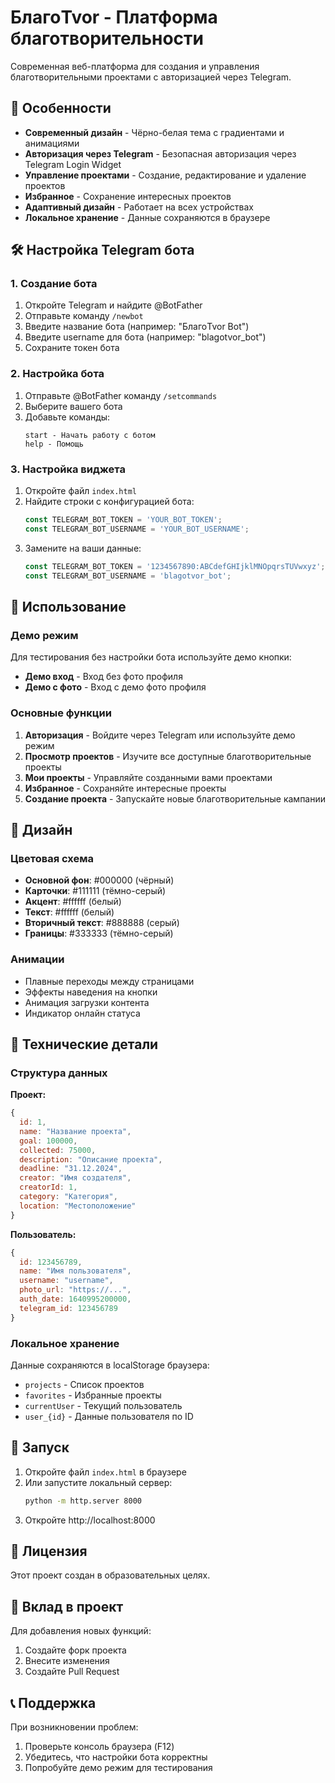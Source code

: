 # БлагоTvor - Платформа благотворительности

Современная веб-платформа для создания и управления благотворительными проектами с авторизацией через Telegram.

## 🚀 Особенности

- **Современный дизайн** - Чёрно-белая тема с градиентами и анимациями
- **Авторизация через Telegram** - Безопасная авторизация через Telegram Login Widget
- **Управление проектами** - Создание, редактирование и удаление проектов
- **Избранное** - Сохранение интересных проектов
- **Адаптивный дизайн** - Работает на всех устройствах
- **Локальное хранение** - Данные сохраняются в браузере

## 🛠️ Настройка Telegram бота

### 1. Создание бота

1. Откройте Telegram и найдите @BotFather
2. Отправьте команду `/newbot`
3. Введите название бота (например: "БлагоTvor Bot")
4. Введите username для бота (например: "blagotvor_bot")
5. Сохраните токен бота

### 2. Настройка бота

1. Отправьте @BotFather команду `/setcommands`
2. Выберите вашего бота
3. Добавьте команды:
   ```
   start - Начать работу с ботом
   help - Помощь
   ```

### 3. Настройка виджета

1. Откройте файл `index.html`
2. Найдите строки с конфигурацией бота:
   ```javascript
   const TELEGRAM_BOT_TOKEN = 'YOUR_BOT_TOKEN';
   const TELEGRAM_BOT_USERNAME = 'YOUR_BOT_USERNAME';
   ```
3. Замените на ваши данные:
   ```javascript
   const TELEGRAM_BOT_TOKEN = '1234567890:ABCdefGHIjklMNOpqrsTUVwxyz';
   const TELEGRAM_BOT_USERNAME = 'blagotvor_bot';
   ```

## 📱 Использование

### Демо режим

Для тестирования без настройки бота используйте демо кнопки:
- **Демо вход** - Вход без фото профиля
- **Демо с фото** - Вход с демо фото профиля

### Основные функции

1. **Авторизация** - Войдите через Telegram или используйте демо режим
2. **Просмотр проектов** - Изучите все доступные благотворительные проекты
3. **Мои проекты** - Управляйте созданными вами проектами
4. **Избранное** - Сохраняйте интересные проекты
5. **Создание проекта** - Запускайте новые благотворительные кампании

## 🎨 Дизайн

### Цветовая схема
- **Основной фон**: #000000 (чёрный)
- **Карточки**: #111111 (тёмно-серый)
- **Акцент**: #ffffff (белый)
- **Текст**: #ffffff (белый)
- **Вторичный текст**: #888888 (серый)
- **Границы**: #333333 (тёмно-серый)

### Анимации
- Плавные переходы между страницами
- Эффекты наведения на кнопки
- Анимация загрузки контента
- Индикатор онлайн статуса

## 🔧 Технические детали

### Структура данных

**Проект:**
```javascript
{
  id: 1,
  name: "Название проекта",
  goal: 100000,
  collected: 75000,
  description: "Описание проекта",
  deadline: "31.12.2024",
  creator: "Имя создателя",
  creatorId: 1,
  category: "Категория",
  location: "Местоположение"
}
```

**Пользователь:**
```javascript
{
  id: 123456789,
  name: "Имя пользователя",
  username: "username",
  photo_url: "https://...",
  auth_date: 1640995200000,
  telegram_id: 123456789
}
```

### Локальное хранение

Данные сохраняются в localStorage браузера:
- `projects` - Список проектов
- `favorites` - Избранные проекты
- `currentUser` - Текущий пользователь
- `user_{id}` - Данные пользователя по ID

## 🚀 Запуск

1. Откройте файл `index.html` в браузере
2. Или запустите локальный сервер:
   ```bash
   python -m http.server 8000
   ```
3. Откройте http://localhost:8000

## 📝 Лицензия

Этот проект создан в образовательных целях.

## 🤝 Вклад в проект

Для добавления новых функций:
1. Создайте форк проекта
2. Внесите изменения
3. Создайте Pull Request

## 📞 Поддержка

При возникновении проблем:
1. Проверьте консоль браузера (F12)
2. Убедитесь, что настройки бота корректны
3. Попробуйте демо режим для тестирования 